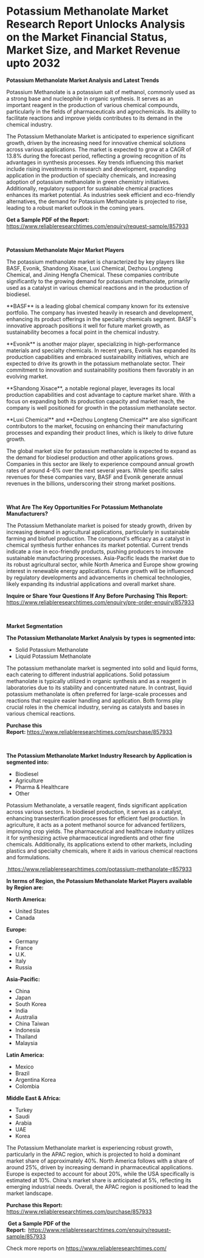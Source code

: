 <p><h1>Potassium Methanolate Market Research Report Unlocks Analysis on the Market Financial Status, Market Size, and Market Revenue upto 2032</h1></p><p><strong>Potassium Methanolate Market Analysis and Latest Trends</strong></p>
<p><p>Potassium Methanolate is a potassium salt of methanol, commonly used as a strong base and nucleophile in organic synthesis. It serves as an important reagent in the production of various chemical compounds, particularly in the fields of pharmaceuticals and agrochemicals. Its ability to facilitate reactions and improve yields contributes to its demand in the chemical industry.</p><p>The Potassium Methanolate Market is anticipated to experience significant growth, driven by the increasing need for innovative chemical solutions across various applications. The market is expected to grow at a CAGR of 13.8% during the forecast period, reflecting a growing recognition of its advantages in synthesis processes. Key trends influencing this market include rising investments in research and development, expanding application in the production of specialty chemicals, and increasing adoption of potassium methanolate in green chemistry initiatives. Additionally, regulatory support for sustainable chemical practices enhances its market potential. As industries seek efficient and eco-friendly alternatives, the demand for Potassium Methanolate is projected to rise, leading to a robust market outlook in the coming years.</p></p>
<p><strong>Get a Sample PDF of the Report:&nbsp;</strong> <a href="https://www.reliableresearchtimes.com/enquiry/request-sample/857933?utm_campaign=2989&utm_medium=2&utm_source=Github&utm_content=ia&utm_term=31032025&utm_id=potassium-methanolate">https://www.reliableresearchtimes.com/enquiry/request-sample/857933</a></p>
<p>&nbsp;</p>
<p><strong>Potassium Methanolate Major Market Players</strong></p>
<p><p>The potassium methanolate market is characterized by key players like BASF, Evonik, Shandong Xisace, Luxi Chemical, Dezhou Longteng Chemical, and Jining Hengfa Chemical. These companies contribute significantly to the growing demand for potassium methanolate, primarily used as a catalyst in various chemical reactions and in the production of biodiesel.</p><p>**BASF** is a leading global chemical company known for its extensive portfolio. The company has invested heavily in research and development, enhancing its product offerings in the specialty chemicals segment. BASF's innovative approach positions it well for future market growth, as sustainability becomes a focal point in the chemical industry.</p><p>**Evonik** is another major player, specializing in high-performance materials and specialty chemicals. In recent years, Evonik has expanded its production capabilities and embraced sustainability initiatives, which are expected to drive its growth in the potassium methanolate sector. Their commitment to innovation and sustainability positions them favorably in an evolving market.</p><p>**Shandong Xisace**, a notable regional player, leverages its local production capabilities and cost advantage to capture market share. With a focus on expanding both its production capacity and market reach, the company is well positioned for growth in the potassium methanolate sector.</p><p>**Luxi Chemical** and **Dezhou Longteng Chemical** are also significant contributors to the market, focusing on enhancing their manufacturing processes and expanding their product lines, which is likely to drive future growth.</p><p>The global market size for potassium methanolate is expected to expand as the demand for biodiesel production and other applications grows. Companies in this sector are likely to experience compound annual growth rates of around 4-6% over the next several years. While specific sales revenues for these companies vary, BASF and Evonik generate annual revenues in the billions, underscoring their strong market positions.</p></p>
<p>&nbsp;</p>
<p><strong>What Are The Key Opportunities For Potassium Methanolate Manufacturers?</strong></p>
<p><p>The Potassium Methanolate market is poised for steady growth, driven by increasing demand in agricultural applications, particularly in sustainable farming and biofuel production. The compound's efficacy as a catalyst in chemical synthesis further enhances its market potential. Current trends indicate a rise in eco-friendly products, pushing producers to innovate sustainable manufacturing processes. Asia-Pacific leads the market due to its robust agricultural sector, while North America and Europe show growing interest in renewable energy applications. Future growth will be influenced by regulatory developments and advancements in chemical technologies, likely expanding its industrial applications and overall market share.</p></p>
<p><strong>Inquire or Share Your Questions If Any Before Purchasing This Report:</strong> <a href="https://www.reliableresearchtimes.com/enquiry/pre-order-enquiry/857933?utm_campaign=2989&utm_medium=2&utm_source=Github&utm_content=ia&utm_term=31032025&utm_id=potassium-methanolate">https://www.reliableresearchtimes.com/enquiry/pre-order-enquiry/857933</a></p>
<p>&nbsp;</p>
<p><strong>Market Segmentation</strong></p>
<p><strong>The Potassium Methanolate Market Analysis by types is segmented into:</strong></p>
<p><ul><li>Solid Potassium Methanolate</li><li>Liquid Potassium Methanolate</li></ul></p>
<p><p>The potassium methanolate market is segmented into solid and liquid forms, each catering to different industrial applications. Solid potassium methanolate is typically utilized in organic synthesis and as a reagent in laboratories due to its stability and concentrated nature. In contrast, liquid potassium methanolate is often preferred for large-scale processes and reactions that require easier handling and application. Both forms play crucial roles in the chemical industry, serving as catalysts and bases in various chemical reactions.</p></p>
<p><strong>Purchase this Report:&nbsp;</strong><a href="https://www.reliableresearchtimes.com/purchase/857933?utm_campaign=2989&utm_medium=2&utm_source=Github&utm_content=ia&utm_term=31032025&utm_id=potassium-methanolate">https://www.reliableresearchtimes.com/purchase/857933</a></p>
<p>&nbsp;</p>
<p><strong>The Potassium Methanolate Market Industry Research by Application is segmented into:</strong></p>
<p><ul><li>Biodiesel</li><li>Agriculture</li><li>Pharma & Healthcare</li><li>Other</li></ul></p>
<p><p>Potassium Methanolate, a versatile reagent, finds significant application across various sectors. In biodiesel production, it serves as a catalyst, enhancing transesterification processes for efficient fuel production. In agriculture, it acts as a potent methanol source for advanced fertilizers, improving crop yields. The pharmaceutical and healthcare industry utilizes it for synthesizing active pharmaceutical ingredients and other fine chemicals. Additionally, its applications extend to other markets, including plastics and specialty chemicals, where it aids in various chemical reactions and formulations.</p></p>
<p><a href="https://www.reliableresearchtimes.com/potassium-methanolate-r857933?utm_campaign=2989&utm_medium=2&utm_source=Github&utm_content=ia&utm_term=31032025&utm_id=potassium-methanolate">&nbsp;https://www.reliableresearchtimes.com/potassium-methanolate-r857933</a></p>
<p><strong>In terms of Region, the Potassium Methanolate Market Players available by Region are:</strong></p>
<p>
    <p> <strong> North America: </strong>
        <ul>
            <li>United States</li>
            <li>Canada</li>
        </ul>
        </p> 
    <p> <strong> Europe: </strong>
        <ul>
            <li>Germany</li>
            <li>France</li>
            <li>U.K.</li>
            <li>Italy</li>
            <li>Russia</li>
        </ul>
        </p> 
    <p> <strong> Asia-Pacific: </strong>
        <ul>
            <li>China</li>
            <li>Japan</li>
            <li>South Korea</li>
            <li>India</li>
            <li>Australia</li>
            <li>China Taiwan</li>
            <li>Indonesia</li>
            <li>Thailand</li>
            <li>Malaysia</li>
        </ul>
        </p> 
    <p> <strong> Latin America: </strong>
        <ul>
            <li>Mexico</li>
            <li>Brazil</li>
            <li>Argentina Korea</li>
            <li>Colombia</li>
        </ul>
        </p> 
    <p> <strong> Middle East & Africa: </strong>
        <ul>
            <li>Turkey</li>
            <li>Saudi</li>
            <li>Arabia</li>
            <li>UAE</li>
            <li>Korea</li>
        </ul>
    </p>
    </p>
<p><p>The Potassium Methanolate market is experiencing robust growth, particularly in the APAC region, which is projected to hold a dominant market share of approximately 40%. North America follows with a share of around 25%, driven by increasing demand in pharmaceutical applications. Europe is expected to account for about 20%, while the USA specifically is estimated at 10%. China's market share is anticipated at 5%, reflecting its emerging industrial needs. Overall, the APAC region is positioned to lead the market landscape.</p></p>
<p><strong>Purchase this Report: </strong><a href="https://www.reliableresearchtimes.com/purchase/857933?utm_campaign=2989&utm_medium=2&utm_source=Github&utm_content=ia&utm_term=31032025&utm_id=potassium-methanolate">https://www.reliableresearchtimes.com/purchase/857933</a></p>
<p>&nbsp;<strong>Get a Sample PDF of the Report:&nbsp;&nbsp;</strong><a href="https://www.reliableresearchtimes.com/enquiry/request-sample/857933?utm_campaign=2989&utm_medium=2&utm_source=Github&utm_content=ia&utm_term=31032025&utm_id=potassium-methanolate">https://www.reliableresearchtimes.com/enquiry/request-sample/857933</a></p>
<p><strong></strong></p>
<p>Check more reports on <a href="https://www.reliableresearchtimes.com/?utm_campaign=2989&utm_medium=2&utm_source=Github&utm_content=ia&utm_term=31032025&utm_id=potassium-methanolate">https://www.reliableresearchtimes.com/</a></p>